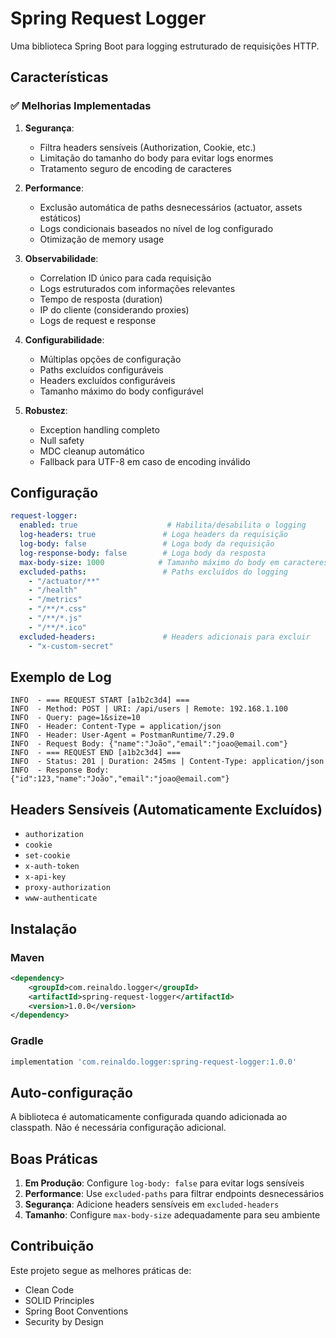 # Spring Request Logger

Uma biblioteca Spring Boot para logging estruturado de requisições HTTP.

## Características

### ✅ Melhorias Implementadas

1. **Segurança**:
   - Filtra headers sensíveis (Authorization, Cookie, etc.)
   - Limitação do tamanho do body para evitar logs enormes
   - Tratamento seguro de encoding de caracteres

2. **Performance**:
   - Exclusão automática de paths desnecessários (actuator, assets estáticos)
   - Logs condicionais baseados no nível de log configurado
   - Otimização de memory usage

3. **Observabilidade**:
   - Correlation ID único para cada requisição
   - Logs estruturados com informações relevantes
   - Tempo de resposta (duration)
   - IP do cliente (considerando proxies)
   - Logs de request e response

4. **Configurabilidade**:
   - Múltiplas opções de configuração
   - Paths excluídos configuráveis
   - Headers excluídos configuráveis
   - Tamanho máximo do body configurável

5. **Robustez**:
   - Exception handling completo
   - Null safety
   - MDC cleanup automático
   - Fallback para UTF-8 em caso de encoding inválido

## Configuração

```yaml
request-logger:
  enabled: true                    # Habilita/desabilita o logging
  log-headers: true               # Loga headers da requisição
  log-body: false                 # Loga body da requisição
  log-response-body: false        # Loga body da resposta
  max-body-size: 1000            # Tamanho máximo do body em caracteres
  excluded-paths:                 # Paths excluídos do logging
    - "/actuator/**"
    - "/health"
    - "/metrics"
    - "/**/*.css"
    - "/**/*.js"
    - "/**/*.ico"
  excluded-headers:               # Headers adicionais para excluir
    - "x-custom-secret"
```

## Exemplo de Log

```
INFO  - === REQUEST START [a1b2c3d4] ===
INFO  - Method: POST | URI: /api/users | Remote: 192.168.1.100
INFO  - Query: page=1&size=10
INFO  - Header: Content-Type = application/json
INFO  - Header: User-Agent = PostmanRuntime/7.29.0
INFO  - Request Body: {"name":"João","email":"joao@email.com"}
INFO  - === REQUEST END [a1b2c3d4] ===
INFO  - Status: 201 | Duration: 245ms | Content-Type: application/json
INFO  - Response Body: {"id":123,"name":"João","email":"joao@email.com"}
```

## Headers Sensíveis (Automaticamente Excluídos)

- `authorization`
- `cookie`
- `set-cookie`
- `x-auth-token`
- `x-api-key`
- `proxy-authorization`
- `www-authenticate`

## Instalação

### Maven

```xml
<dependency>
    <groupId>com.reinaldo.logger</groupId>
    <artifactId>spring-request-logger</artifactId>
    <version>1.0.0</version>
</dependency>
```

### Gradle

```groovy
implementation 'com.reinaldo.logger:spring-request-logger:1.0.0'
```

## Auto-configuração

A biblioteca é automaticamente configurada quando adicionada ao classpath. Não é necessária configuração adicional.

## Boas Práticas

1. **Em Produção**: Configure `log-body: false` para evitar logs sensíveis
2. **Performance**: Use `excluded-paths` para filtrar endpoints desnecessários
3. **Segurança**: Adicione headers sensíveis em `excluded-headers`
4. **Tamanho**: Configure `max-body-size` adequadamente para seu ambiente

## Contribuição

Este projeto segue as melhores práticas de:
- Clean Code
- SOLID Principles
- Spring Boot Conventions
- Security by Design
